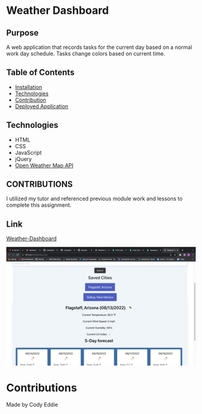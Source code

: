# Weather Dashboard

## Purpose 
A web application that records tasks for the current day based on a normal work day schedule. Tasks change colors based on current time.

## Table of Contents

* [Installation](#installation)
* [Technologies](#technologies)
* [Contribution](#contribution)
* [Deployed Application](#live-link)


## Technologies
* HTML
* CSS
* JavaScript
* jQuery
* <a href="https://openweathermap.org/api">Open Weather Map API</a>

## CONTRIBUTIONS
I utilized my tutor and referenced previous module work and lessons to complete this assignment. 

## Link

<a href="https://codyeddie.github.io/weather-dashboard/">Weather-Dashboard</a>

![Screenshot](./assets/imgs/screenshot.png)



# Contributions
Made by Cody Eddie 